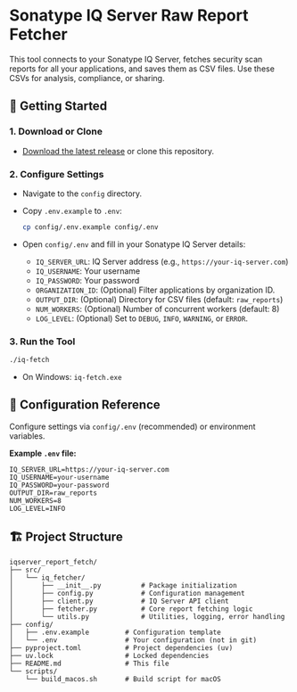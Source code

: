 # Sonatype IQ Server Raw Report Fetcher

This tool connects to your Sonatype IQ Server, fetches security scan reports for all your applications, and saves them as CSV files. Use these CSVs for analysis, compliance, or sharing.

## 🚀 Getting Started

### 1. **Download or Clone**

- [Download the latest release](https://github.com/your-repo/your-project/releases) or clone this repository.

### 2. **Configure Settings**

- Navigate to the `config` directory.
- Copy `.env.example` to `.env`:
  ```sh
  cp config/.env.example config/.env
  ```
- Open `config/.env` and fill in your Sonatype IQ Server details:

  - `IQ_SERVER_URL`: IQ Server address (e.g., `https://your-iq-server.com`)
  - `IQ_USERNAME`: Your username
  - `IQ_PASSWORD`: Your password
  - `ORGANIZATION_ID`: (Optional) Filter applications by organization ID.
  - `OUTPUT_DIR`: (Optional) Directory for CSV files (default: `raw_reports`)
  - `NUM_WORKERS`: (Optional) Number of concurrent workers (default: 8)
  - `LOG_LEVEL`: (Optional) Set to `DEBUG`, `INFO`, `WARNING`, or `ERROR`.

### 3. **Run the Tool**

```sh
./iq-fetch
```

- On Windows: `iq-fetch.exe`

## 📝 Configuration Reference

Configure settings via `config/.env` (recommended) or environment variables.

**Example `.env` file:**

```
IQ_SERVER_URL=https://your-iq-server.com
IQ_USERNAME=your-username
IQ_PASSWORD=your-password
OUTPUT_DIR=raw_reports
NUM_WORKERS=8
LOG_LEVEL=INFO
```

## 🏗️ Project Structure

```
iqserver_report_fetch/
├── src/
│   └── iq_fetcher/
│       ├── __init__.py          # Package initialization
│       ├── config.py            # Configuration management
│       ├── client.py            # IQ Server API client
│       ├── fetcher.py           # Core report fetching logic
│       └── utils.py             # Utilities, logging, error handling
├── config/
│   ├── .env.example         # Configuration template
│   └── .env                 # Your configuration (not in git)
├── pyproject.toml           # Project dependencies (uv)
├── uv.lock                  # Locked dependencies
├── README.md                # This file
└── scripts/
    └── build_macos.sh       # Build script for macOS
```
